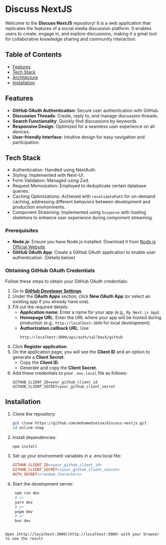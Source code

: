 # Discuss NextJS

Welcome to the **Discuss NextJS** repository! It is a web application that replicates the features of a social media discussion platform. It enables users to create, engage in, and explore discussions, making it a great tool for collaborative knowledge sharing and community interaction.


## Table of Contents

- [Features](#features)
- [Tech Stack](#tech-stack)
- [Architecture](#architecture)
- [Installation](#installation)

## Features

- **GitHub OAuth Authentication**: Secure user authentication with GitHub.
- **Discussion Threads**: Create, reply to, and manage discussion threads.
- **Search Functionality**: Quickly find discussions by keywords.
- **Responsive Design**: Optimized for a seamless user experience on all devices.
- **User-friendly Interface**: Intuitive design for easy navigation and participation.


## Tech Stack

* Authentication: Handled using NextAuth.
* Styling: Implemented with Next-UI.
* Form Validation: Managed using Zod.
* Request Memoization: Employed to deduplicate certain database queries.
* Caching Optimizations: Achieved with `revalidatePath` for on-demand caching, addressing different behaviors between development and production environments.
* Component Streaming: Implemented using `Suspense` with loading skeletons to enhance user experience during component streaming.

### Prerequisites

- **Node.js**: Ensure you have Node.js installed. Download it from [Node.js Official Website](https://nodejs.org/).
- **GitHub OAuth App**: Create a GitHub OAuth application to enable user authentication. (Details below)

### Obtaining GitHub OAuth Credentials

Follow these steps to obtain your GitHub OAuth credentials:

1. Go to **[GitHub Developer Settings](https://github.com/settings/developers)**.
2. Under the **OAuth Apps** section, click **New OAuth App** (or select an existing app if you already have one).
3. Fill out the required details:
   - **Application name**: Enter a name for your app (e.g., `My Next.js App`).
   - **Homepage URL**: Enter the URL where your app will be hosted during production (e.g., `http://localhost:3000` for local development).
   - **Authorization callback URL**: Use:
     ```
     http://localhost:3000/api/auth/callback/github
     ```
4. Click **Register application**.
5. On the application page, you will see the **Client ID** and an option to generate a **Client Secret**:
   - Copy the **Client ID**.
   - Generate and copy the **Client Secret**.
6. Add these credentials to your `.env.local` file as follows:
   ```env
   GITHUB_CLIENT_ID=your_github_client_id
   GITHUB_CLIENT_SECRET=your_github_client_secret
   ```

## Installation

1. Clone the repository:
   ```bash
   git clone https://github.com/mohamedzeina/discuss-nextjs.git
   cd online-shop
   ```
2. Install dependencies:
   ```bash
   npm install
   ```
3. Set up your environment variables in a .env.local file:
   ```makefile
   GITHUB_CLIENT_ID=<your_github_client_id>
   GITHUB_CLIENT_SECRET=<your_github_client_secret>
   AUTH_SECRET=<random_characters>
   ```
4. Start the development server:
   ```bash
    npm run dev
    # or
    yarn dev
    # or
    pnpm dev
    # or
    bun dev
  ```

Open [http://localhost:3000](http://localhost:3000) with your browser to see the result

